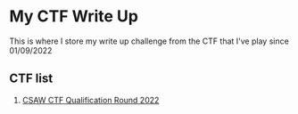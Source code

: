 # My CTF Write Up

This is where I store my write up challenge from the CTF that I've play since 01/09/2022

## CTF list
1. [CSAW CTF Qualification Round 2022](./CSAW2022)

